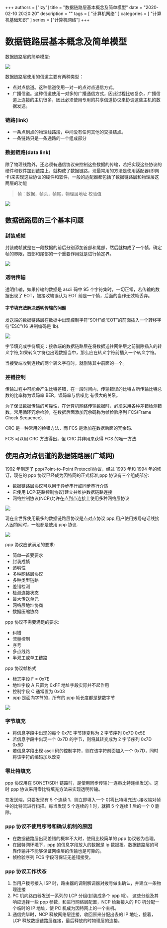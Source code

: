 +++
authors = ["lzy"]
title = "数据链路层基本概念及简单模型"
date = "2020-02-10 20:20:20"
description = ""
tags = [
    "计算机网络"
]
categories = [
    "计算机基础知识"
]
series = ["计算机网络"]
+++

# 数据链路层基本概念及简单模型

数据链路层的简单模型:

![](../static/P11BbAs4jotaAdxiyUYceDXZn4b.png)

数据链路层使用的信道主要有两种类型：

- 点对点信道。这种信道使用一对一的点对点通信方式。
- 广播信道。这种信道使用一对多的广播通信方式，因此过程比较复杂，广播信道上连接的主机很多，因此必须使用专用的共享信道协议来协调这些主机的数据发送。

### 链路(link)

- 一条点到点的物理线路段，中间没有任何其他的交换结点。
- 一条链路只是一条通路的一个组成部分

### 数据链路(data link)

除了物理线路外，还必须有通信协议来控制这些数据的传输，若把实现这些协议的硬件和软件加到链路上，就构成了数据链路，现最常用的方法是使用适配器(即网卡)来实现这些协议的硬件和软件，一般的适配器都包括了数据链路层和物理层这两层的功能

> 帧：数据，帧头，帧尾，物理层地址 校验值

![](../static/NHW0bQh1lowONqxjfntcZWkpntg.png)

## 数据链路层的三个基本问题

### 封装成帧

封装成帧就是在一段数据的前后分别添加首部和尾部，然后就构成了一个帧，确定帧的界限，首部和尾部的一个重要作用就是进行帧定界。

![](../static/P2y6bvHOOoZ7i4xVt0ic792in0b.png)

### 透明传输

透明传输，如果传输的数据是 ascii 码中 95 个字符集时，一切正常，若传输的数据出现了 EOT，被接收端误认为 EOT 前是一个帧，后面的当作无效帧丢弃。

#### 字节填充法解决透明传输的问题

发送端的数据链路层在数据中出现控制字符“SOH”或“EOT”的前面插入一个转移字符“ESC”(16 进制编码是 1b).

![](../static/L4CpbV0G1okx9pxUdpVcOmYenzc.png)

字节填充或字符填充：接收端的数据链路层在将数据送往网络层之前删除插入的转义字符,如果转义字符也出现数据当中，那么应在转义字符前插入一个转义字符。

当接受端收到连续的两个转义字符时，就删除其中前面的一个。

### 差错控制

传输过程中可能会产生比特差错，在一段时间内，传输错误的比特占所传输比特总数的比率称为误码率 BER，误码率与信噪比 有很大的关系。

为了保证数据传输的可靠性，在计算机网络传输数据时，必须采用各种差错检测错数。常用循环冗余检验，在数据后面添加冗余码称为帧检验序列 FCS(Frame Check Sequence).

CRC 是一种常用的检错方法，而 FCS 是添加在数据后面的冗余码.

FCS 可以用 CRC 方法得出，但 CRC 并非用来获得 FCS 的唯一方法.

## 使用点对点信道的数据链路层(广域网)

1992 年制定了 ppp(Point-to-Point Protocol)协议，经过 1993 年和 1994 年的修订，现在的 ppp 协议已经成为因特网的正式标准,ppp 协议有三个组成部分:

- 数据链路层协议可以用于异步串行或同步串行介质
- 它使用 LCP(链路控制协议)建立并维护数据链路连接
- 网络控制协议(NCP)允许在点到点连接上使用多种网络层协议

![](../static/Hvd1bDwVZoK2i9xRyr4cS77BnUc.png)

现在全世界使用最多的数据链路层协议是点对点协议 ppp,用户使用拨号电话线接入因特网时，一般都是使用 ppp 协议.

![](../static/RtJkb8nvaoEqD5xkQEKcQl7UnXc.png)

ppp 协议应该满足的要求:

- 简单—首要要求
- 封装成帧
- 透明性
- 多种网络层协议
- 多种类型链路
- 差错检测
- 检测连接状态
- 最大传送单元
- 网络层地址协商
- 数据压缩协商

ppp 协议不需要满足的要求:

- 纠错
- 流量控制
- 序号
- 多点线路
- 半双工或单工链路

ppp 协议帧格式

- 标志字段 F = 0x7E
- 地址字段 A 只置为 0xFF 地址字段实际并不起作用
- 控制字段 C 通常置为 0x03
- ppp 是面向字节的，所有的 ppp 帧长度都是整数字节

![](../static/ZwJBbNeEuoJXnoxJg3YcG1obng3.png)

### 字节填充

- 将信息字段中出现的每个 0x7E 字节转变称为 2 字节序列 0x7D 0x5E
- 若信息字段中出现一个 0x7D 的字节，则将其转变成为 2 字节序列 0x7D 0x5D
- 若信息字段出现 ascii 码的控制字符，则在该字符前面加入一个 0x7D，同时将该字符的编码加以改变

### 零比特填充

ppp 协议用在 SONET/SDH 链路时，是使用同步传输(一连串比特连续发送)。这时 ppp 协议采用零比特填充方法来实现透明传输。

在发送端，只要发现有 5 个连续 1，则立即填入一个 0(零比特填充法).接收端对帧中的比特流进行扫描。每当发现 5 个连续的 1 时，就把 5 个连续 1 后的一个 0 删除。

### ppp 协议不使用序号和确认机制的原因

- 在数据链路层出现差错的概率不大时，使用比较简单的 ppp 协议较为合理。
- 在因特网环境下，ppp 的信息字段放入的数据是 ip 数据报。数据链路层的可靠传输并不能够保证网络层的传输也是可靠的。
- 帧检验序列 FCS 字段可保证无差错接受。

### ppp 协议工作状态

1. 当用户拨号接入 ISP 时，路由器的调制解调器对拨号做出确认，并建立一条物理连接
2. PC 机向路由器发送一系列的 LCP 分组(封装成多个 ppp 帧)。
   这些分组及其响应选择一些 ppp 参数，和进行网络层配置，NCP 给新接入的 PC 机分配一个临时的 IP 地址，使 PC 机成为因特网上的一个主机。
3. 通信完毕时，NCP 释放网络层连接，收回原来分配出去的 IP 地址，接着，LCP 释放数据链路层连接，最后释放的时物理层的连接。

